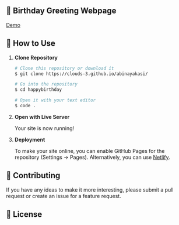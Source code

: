 ## 🎉 Birthday Greeting Webpage 

[Demo](https://clouds-3.github.io/abinayakasi/)

## 🚀 How to Use

1.  **Clone Repository**

    ```bash
    # Clone this repository or download it
    $ git clone https://clouds-3.github.io/abinayakasi/

    # Go into the repository
    $ cd happybirthday

    # Open it with your text editor
    $ code .
    ```

2. **Open with Live Server**

    Your site is now running!

3. **Deployment**

    To make your site online, you can enable GitHub Pages for the repository (Settings -> Pages). Alternatively, you can use [Netlify](https://www.netlify.com/).

## 📝 Contributing

If you have any ideas to make it more interesting, please submit a pull request or create an issue for a feature request.

## 🤝 License
